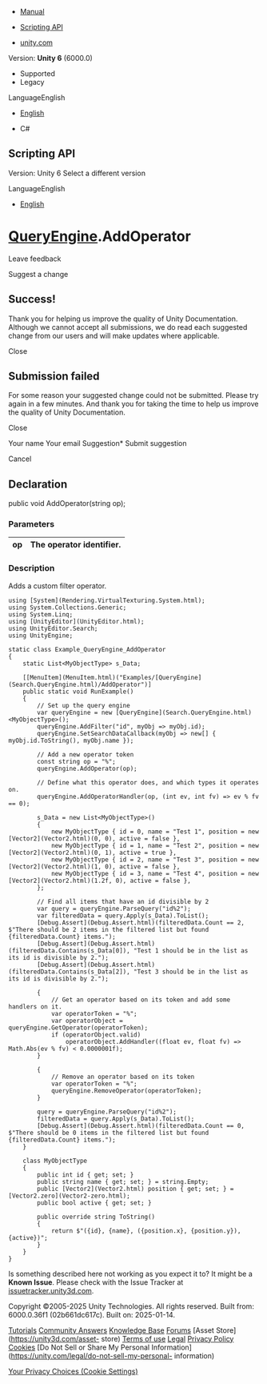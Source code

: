 [ ]()

  * [Manual](../Manual/index.html)
  * [Scripting API](../ScriptReference/index.html)

  * [unity.com](https://unity.com/)

Version: **Unity 6** (6000.0)

  * Supported
  * Legacy

LanguageEnglish

  * [English]()

  * C#

[ ](https://docs.unity3d.com)

## Scripting API

Version: Unity 6 Select a different version

LanguageEnglish

  * [English]()

#  [QueryEngine<T0>](Search.QueryEngine_1.html).AddOperator

Leave feedback

Suggest a change

## Success!

Thank you for helping us improve the quality of Unity Documentation. Although
we cannot accept all submissions, we do read each suggested change from our
users and will make updates where applicable.

Close

## Submission failed

For some reason your suggested change could not be submitted. Please <a>try
again</a> in a few minutes. And thank you for taking the time to help us
improve the quality of Unity Documentation.

Close

Your name Your email Suggestion* Submit suggestion

Cancel

[ ]()

## Declaration

public void AddOperator(string op);

### Parameters

op | The operator identifier.  
---|---  
  
### Description

Adds a custom filter operator.

    
    
    using [System](Rendering.VirtualTexturing.System.html);
    using System.Collections.Generic;
    using System.Linq;
    using [UnityEditor](UnityEditor.html);
    using UnityEditor.Search;
    using UnityEngine;
    
    static class Example_QueryEngine_AddOperator
    {
        static List<MyObjectType> s_Data;
    
        [[MenuItem](MenuItem.html)("Examples/[QueryEngine](Search.QueryEngine.html)/AddOperator")]
        public static void RunExample()
        {
            // Set up the query engine
            var queryEngine = new [QueryEngine](Search.QueryEngine.html)<MyObjectType>();
            queryEngine.AddFilter("id", myObj => myObj.id);
            queryEngine.SetSearchDataCallback(myObj => new[] { myObj.id.ToString(), myObj.name });
    
            // Add a new operator token
            const string op = "%";
            queryEngine.AddOperator(op);
    
            // Define what this operator does, and which types it operates on.
            queryEngine.AddOperatorHandler(op, (int ev, int fv) => ev % fv == 0);
    
            s_Data = new List<MyObjectType>()
            {
                new MyObjectType { id = 0, name = "Test 1", position = new [Vector2](Vector2.html)(0, 0), active = false },
                new MyObjectType { id = 1, name = "Test 2", position = new [Vector2](Vector2.html)(0, 1), active = true },
                new MyObjectType { id = 2, name = "Test 3", position = new [Vector2](Vector2.html)(1, 0), active = false },
                new MyObjectType { id = 3, name = "Test 4", position = new [Vector2](Vector2.html)(1.2f, 0), active = false },
            };
    
            // Find all items that have an id divisible by 2
            var query = queryEngine.ParseQuery("id%2");
            var filteredData = query.Apply(s_Data).ToList();
            [Debug.Assert](Debug.Assert.html)(filteredData.Count == 2, $"There should be 2 items in the filtered list but found {filteredData.Count} items.");
            [Debug.Assert](Debug.Assert.html)(filteredData.Contains(s_Data[0]), "Test 1 should be in the list as its id is divisible by 2.");
            [Debug.Assert](Debug.Assert.html)(filteredData.Contains(s_Data[2]), "Test 3 should be in the list as its id is divisible by 2.");
    
            {
                // Get an operator based on its token and add some handlers on it.
                var operatorToken = "%";
                var operatorObject = queryEngine.GetOperator(operatorToken);
                if (operatorObject.valid)
                    operatorObject.AddHandler((float ev, float fv) => Math.Abs(ev % fv) < 0.0000001f);
            }
    
            {
                // Remove an operator based on its token
                var operatorToken = "%";
                queryEngine.RemoveOperator(operatorToken);
            }
    
            query = queryEngine.ParseQuery("id%2");
            filteredData = query.Apply(s_Data).ToList();
            [Debug.Assert](Debug.Assert.html)(filteredData.Count == 0, $"There should be 0 items in the filtered list but found {filteredData.Count} items.");
        }
    
        class MyObjectType
        {
            public int id { get; set; }
            public string name { get; set; } = string.Empty;
            public [Vector2](Vector2.html) position { get; set; } = [Vector2.zero](Vector2-zero.html);
            public bool active { get; set; }
    
            public override string ToString()
            {
                return $"({id}, {name}, ({position.x}, {position.y}), {active})";
            }
        }
    }
    

Is something described here not working as you expect it to? It might be a
**Known Issue**. Please check with the Issue Tracker at
[issuetracker.unity3d.com](https://issuetracker.unity3d.com).

Copyright ©2005-2025 Unity Technologies. All rights reserved. Built from:
6000.0.36f1 (02b661dc617c). Built on: 2025-01-14.

[Tutorials](https://unity3d.com/learn) [Community
Answers](https://answers.unity3d.com) [Knowledge
Base](https://support.unity3d.com/hc/en-us)
[Forums](https://forum.unity3d.com) [Asset Store](https://unity3d.com/asset-
store) [Terms of use](https://docs.unity3d.com/Manual/TermsOfUse.html)
[Legal](https://unity.com/legal) [Privacy
Policy](https://unity.com/legal/privacy-policy)
[Cookies](https://unity.com/legal/cookie-policy) [Do Not Sell or Share My
Personal Information](https://unity.com/legal/do-not-sell-my-personal-
information)

[Your Privacy Choices (Cookie Settings)](javascript:void\(0\);)

